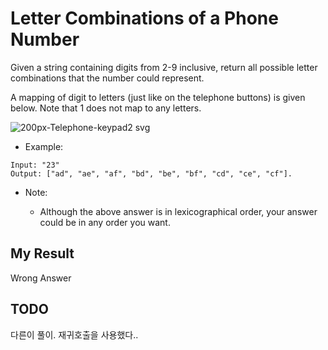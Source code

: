 # Letter Combinations of a Phone Number

Given a string containing digits from 2-9 inclusive, return all possible letter combinations that the number could represent.

A mapping of digit to letters (just like on the telephone buttons) is given below. Note that 1 does not map to any letters.

![200px-Telephone-keypad2 svg](https://user-images.githubusercontent.com/44221590/68448694-a7c66a80-0227-11ea-8760-a1c59ef55ab5.png)

- Example:

```
Input: "23"
Output: ["ad", "ae", "af", "bd", "be", "bf", "cd", "ce", "cf"].
```

- Note:

  - Although the above answer is in lexicographical order, your answer could be in any order you want.
  
## My Result

Wrong Answer

## TODO

다른이 풀이. 재귀호출을 사용했다..

